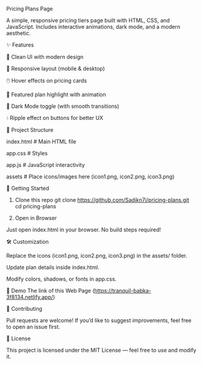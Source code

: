 Pricing Plans Page

A simple, responsive pricing tiers page built with HTML, CSS, and JavaScript.
Includes interactive animations, dark mode, and a modern aesthetic.

<!-- replace with actual screenshot if you add one -->

✨ Features

🎨 Clean UI with modern design

📱 Responsive layout (mobile & desktop)

🖱️ Hover effects on pricing cards

🌟 Featured plan highlight with animation

🌙 Dark Mode toggle (with smooth transitions)

💧 Ripple effect on buttons for better UX

📂 Project Structure


index.html   # Main HTML file

app.css      # Styles

app.js       # JavaScript interactivity

assets     # Place icons/images here (icon1.png, icon2.png, icon3.png)

🚀 Getting Started
1. Clone this repo
git clone https://github.com/Sadikn7i/pricing-plans.git
cd pricing-plans

2. Open in Browser

Just open index.html in your browser. No build steps required!

🛠️ Customization

Replace the icons (icon1.png, icon2.png, icon3.png) in the assets/ folder.

Update plan details inside index.html.

Modify colors, shadows, or fonts in app.css.

🌌 Demo
The link of this Web Page
(https://tranquil-babka-3f8134.netlify.app/)


	
🤝 Contributing

Pull requests are welcome! If you’d like to suggest improvements, feel free to open an issue first.

📜 License

This project is licensed under the MIT License — feel free to use and modify it.
